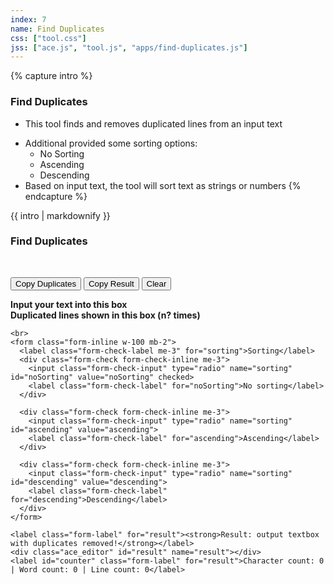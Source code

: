 ```yaml
---
index: 7
name: Find Duplicates
css: ["tool.css"]
jss: ["ace.js", "tool.js", "apps/find-duplicates.js"]
---
```

{% capture intro %}
### Find Duplicates
<!-- separator -->
- This tool finds and removes duplicated lines from an input text
<!-- separator -->
- Additional provided some sorting options:
    - No Sorting
    - Ascending
    - Descending
- Based on input text, the tool will sort text as strings or numbers
{% endcapture %}

<div class="tool-wrapper mb-4">
  {{ intro | markdownify }}
</div>

<div class="tool-wrapper">
  <h3>Find Duplicates</h3>
  <br>

  <button id="copyDup" type="button" class="btn btn-outline-dark mb-2">Copy Duplicates</button>
  <button id="copy" type="button" class="btn btn-outline-dark mb-2">Copy Result</button>
  <button id="clearDup" type="button" class="btn btn-outline-dark mb-2">Clear</button>
  <div id="alert" class="alert mt-2" role="alert" style="display: none"></div>

  <div class="no-gutters mt-3">
    <div class="row">
      <div class="col pr-1">
        <label class="form-label" for="input"><strong>Input your text into this box</strong></label>
        <div class="ace_editor" id="input" name="input"></div>
      </div>
      <div class="col pl-1">
        <label
          class="form-label"
          for="duplicates"
          ><strong>Duplicated lines shown in this box (n? times)</strong></label
        >
        <div class="ace_editor" id="duplicates" name="duplicates"></div>
      </div>
    </div>

    <br>
    <form class="form-inline w-100 mb-2">
      <label class="form-check-label me-3" for="sorting">Sorting</label>
      <div class="form-check form-check-inline me-3">
        <input class="form-check-input" type="radio" name="sorting" id="noSorting" value="noSorting" checked>
        <label class="form-check-label" for="noSorting">No sorting</label>
      </div>

      <div class="form-check form-check-inline me-3">
        <input class="form-check-input" type="radio" name="sorting" id="ascending" value="ascending">
        <label class="form-check-label" for="ascending">Ascending</label>
      </div>

      <div class="form-check form-check-inline me-3">
        <input class="form-check-input" type="radio" name="sorting" id="descending" value="descending">
        <label class="form-check-label" for="descending">Descending</label>
      </div>
    </form>

    <label class="form-label" for="result"><strong>Result: output textbox with duplicates removed!</strong></label>
    <div class="ace_editor" id="result" name="result"></div>
    <label id="counter" class="form-label" for="result">Character count: 0 | Word count: 0 | Line count: 0</label>
  </div>
</div>
